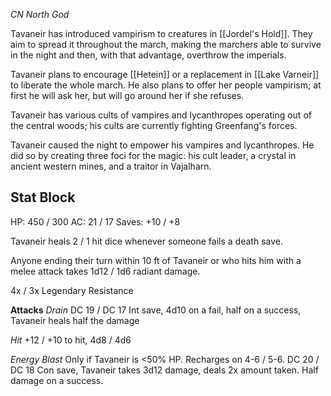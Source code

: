 *CN North God*

Tavaneir has introduced vampirism to creatures in [[Jordel's Hold]]. They aim to spread it throughout the march, making the marchers able to survive in the night and then, with that advantage, overthrow the imperials.

Tavaneir plans to encourage [[Hetein]] or a replacement in [[Lake Varneir]] to liberate the whole march. He also plans to offer her people vampirism; at first he will ask her, but will go around her if she refuses.

Tavaneir has various cults of vampires and lycanthropes operating out of the central woods; his cults are currently fighting Greenfang's forces.

Tavaneir caused the night to empower his vampires and lycanthropes. He did so by creating three foci for the magic: his cult leader, a crystal in ancient western mines, and a traitor in Vajalharn.

## Stat Block
HP: 450 / 300
AC: 21 / 17
Saves: +10 / +8

Tavaneir heals 2 / 1 hit dice whenever someone fails a death save.

Anyone ending their turn within 10 ft of Tavaneir or who hits him with a melee attack takes 1d12 / 1d6 radiant damage.

4x / 3x Legendary Resistance

**Attacks**
_Drain_
DC 19 / DC 17 Int save, 4d10 on a fail, half on a success, Tavaneir heals half the damage

*Hit*
+12 / +10 to hit, 4d8 / 4d6

*Energy Blast*
Only if Tavaneir is <50% HP. Recharges on 4-6 / 5-6.
DC 20 / DC 18 Con save, Tavaneir takes 3d12 damage, deals 2x amount taken. Half damage on a success.